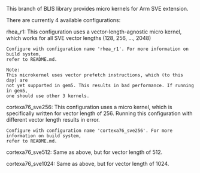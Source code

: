 This branch of BLIS library provides micro kernels for Arm SVE extension.

There are currently 4 available configurations:

rhea_r1:
    This configuration uses a vector-length-agnostic micro kernel, which works
    for all SVE vector lengths (128, 256, ..., 2048)
    
    Configure with configuration name 'rhea_r1'. For more information on build system,
    refer to README.md.

    Note: 
    This microkernel uses vector prefetch instructions, which (to this day) are
    not yet supported in gem5. This results in bad performance. If running in gem5,
    one should use other 3 kernels.


cortexa76_sve256:
    This configuration uses a micro kernel, which is specifically written for
    vector length of 256. Running this configuration with different vector 
    length results in error.

    Configure with configuration name 'cortexa76_sve256'. For more information on build system,
    refer to README.md.


cortexa76_sve512:
    Same as above, but for vector length of 512.


cortexa76_sve1024:
    Same as above, but for vector length of 1024.
